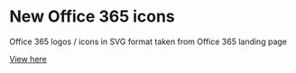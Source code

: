 New Office 365 icons
====================

Office 365 logos / icons in SVG format taken from Office 365 landing page

[View here](https://planetwilson.github.io/Office365icons/)
